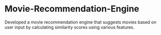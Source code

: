 # Movie-Recommendation-Engine
Developed a movie recommendation engine that suggests movies based on user input by calculating similarity scores using various features.
